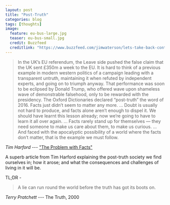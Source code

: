 ```yaml
---
layout: post
title: "Post-Truth"
categories: blog
tags: [thoughts]
image:
  feature: eu-bus-large.jpg
  teaser: eu-bus-small.jpg
  credit: Buzzfeed
  creditlink: "https://www.buzzfeed.com/jimwaterson/lets-take-back-control-of-the-steering-wheel"
---
```


> In the UK’s EU referendum, the Leave side pushed the false claim that the UK sent £350m a week to the EU. It is hard to think of a previous example in modern western politics of a campaign leading with a transparent untruth, maintaining it when refuted by independent experts, and going on to triumph anyway. That performance was soon to be eclipsed by Donald Trump, who offered wave upon shameless wave of demonstrable falsehood, only to be rewarded with the presidency. The Oxford Dictionaries declared “post-truth” the word of 2016. Facts just didn’t seem to matter any more. ... Doubt is usually not hard to produce, and facts alone aren’t enough to dispel it. We should have learnt this lesson already; now we’re going to have to learn it all over again. ... Facts rarely stand up for themselves — they need someone to make us care about them, to make us curious. ... And faced with the apocalyptic possibility of a world where the facts don’t matter, that is the example we must follow.

<cite>Tim Harford</cite> --- <a href="" target="_blank">"The Problem with Facts"</a>

A superb article from Tim Harford explaining the post-truth society we find ourselves in; how it arose; and what the consequences and challenges of living in it will be.

TL;DR - 

> A lie can run round the world before the truth has got its boots on.

<cite>Terry Pratchett</cite> --- The Truth, 2000